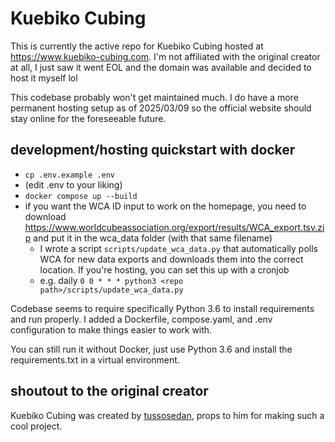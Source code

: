 # Kuebiko Cubing

This is currently the active repo for Kuebiko Cubing hosted at https://www.kuebiko-cubing.com. I'm not affiliated with the original creator at all, I just saw it went EOL and the domain was available and decided to host it myself lol

This codebase probably won't get maintained much. I do have a more permanent hosting setup as of 2025/03/09 so the official website should stay online for the foreseeable future.

## development/hosting quickstart with docker

- `cp .env.example .env`
- (edit .env to your liking)
- `docker compose up --build`
- if you want the WCA ID input to work on the homepage, you need to download https://www.worldcubeassociation.org/export/results/WCA_export.tsv.zip and put it in the wca_data folder (with that same filename)
  - I wrote a script `scripts/update_wca_data.py` that automatically polls WCA for new data exports and downloads them into the correct location. If you're hosting, you can set this up with a cronjob
  - e.g. daily `0 0 * * * python3 <repo path>/scripts/update_wca_data.py`

Codebase seems to require specifically Python 3.6 to install requirements and run properly. I added a Dockerfile, compose.yaml, and .env configuration to make things easier to work with.

You can still run it without Docker, just use Python 3.6 and install the requirements.txt in a virtual environment.

## shoutout to the original creator

Kuebiko Cubing was created by [tussosedan](https://github.com/tussosedan/), props to him for making such a cool project.